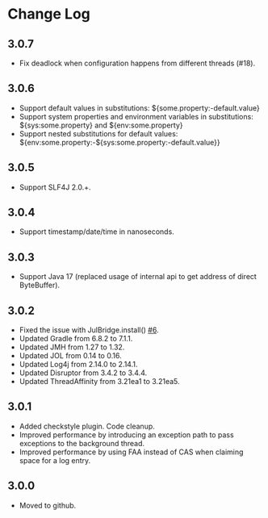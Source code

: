 # Change Log

## 3.0.7

- Fix deadlock when configuration happens from different threads (#18).

## 3.0.6

- Support default values in substitutions: ${some.property:-default.value}
- Support system properties and environment variables in substitutions: ${sys:some.property} and ${env:some.property}
- Support nested substitutions for default values: ${env:some.property:-${sys:some.property:-default.value}}

## 3.0.5

- Support SLF4J 2.0.+.

## 3.0.4

- Support timestamp/date/time in nanoseconds.

## 3.0.3

- Support Java 17 (replaced usage of internal api to get address of direct ByteBuffer).

## 3.0.2

- Fixed the issue with JulBridge.install() [#6](https://github.com/epam/gflog/issues/6).
- Updated Gradle from 6.8.2 to 7.1.1.
- Updated JMH from 1.27 to 1.32.
- Updated JOL from 0.14 to 0.16.
- Updated Log4j from 2.14.0 to 2.14.1.
- Updated Disruptor from 3.4.2 to 3.4.4.
- Updated ThreadAffinity from 3.21ea1 to 3.21ea5.

## 3.0.1

- Added checkstyle plugin. Code cleanup.
- Improved performance by introducing an exception path to pass exceptions to the background thread.
- Improved performance by using FAA instead of CAS when claiming space for a log entry.

## 3.0.0

- Moved to github.
